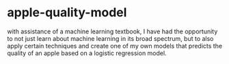 # apple-quality-model
with assistance of a machine learning textbook, I have had the opportunity to not just learn about machine learning in its broad spectrum, but to also apply certain techniques and create one of my own models that predicts the quality of an apple based on a logistic regression model.
